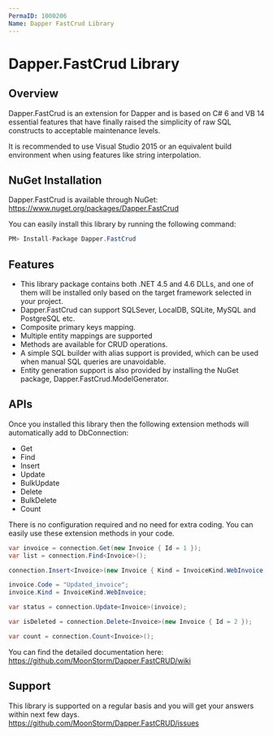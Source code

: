 ```yaml
---
PermaID: 1000206
Name: Dapper FastCrud Library
---
```


# Dapper.FastCrud Library

## Overview
Dapper.FastCrud is an extension for Dapper and is based on C# 6 and VB 14 essential features that have finally raised the simplicity of raw SQL constructs to acceptable maintenance levels. 

It is recommended to use Visual Studio 2015 or an equivalent build environment when using features like string interpolation.

## NuGet Installation
Dapper.FastCrud is available through NuGet: <a href="https://www.nuget.org/packages/Dapper.FastCrud" target="_blank">https://www.nuget.org/packages/Dapper.FastCrud</a>

You can easily install this library by running the following command:
```csharp
PM> Install-Package Dapper.FastCrud
```

## Features
- This library package contains both .NET 4.5 and 4.6 DLLs, and one of them will be installed only based on the target framework selected in your project.
- Dapper.FastCrud can support SQLSever, LocalDB, SQLite, MySQL and PostgreSQL etc.
- Composite primary keys mapping. 
- Multiple entity mappings are supported
- Methods are available for CRUD operations.
- A simple SQL builder with alias support is provided, which can be used when manual SQL queries are unavoidable.
- Entity generation support is also provided by installing the NuGet package, Dapper.FastCrud.ModelGenerator.

## APIs
Once you installed this library then the following extension methods will automatically add to DbConnection:

- Get
- Find
- Insert
- Update
- BulkUpdate
- Delete
- BulkDelete
- Count

There is no configuration required and no need for extra coding. You can easily use these extension methods in your code.

```csharp
var invoice = connection.Get(new Invoice { Id = 1 });
var list = connection.Find<Invoice>();

connection.Insert<Invoice>(new Invoice { Kind = InvoiceKind.WebInvoice, Code = "Insert_Single_1" });

invoice.Code = "Updated_invoice";
invoice.Kind = InvoiceKind.WebInvoice;

var status = connection.Update<Invoice>(invoice);

var isDeleted = connection.Delete<Invoice>(new Invoice { Id = 2 });

var count = connection.Count<Invoice>();
```

You can find the detailed documentation here: <a href="https://github.com/MoonStorm/Dapper.FastCRUD/wiki" target="_blank">https://github.com/MoonStorm/Dapper.FastCRUD/wiki</a>

## Support
This library is supported on a regular basis and you will get your answers within next few days. <a href="https://github.com/MoonStorm/Dapper.FastCRUD/issues">https://github.com/MoonStorm/Dapper.FastCRUD/issues</a>